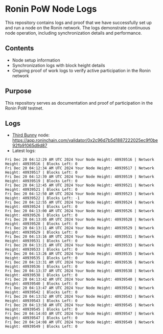 # Ronin PoW Node Logs

This repository contains logs and proof that we have successfully set up and run a node on the Ronin network. The logs demonstrate continuous node operation, including synchronization details and performance.

## Contents

- Node setup information
- Synchronization logs with block height details
- Ongoing proof of work logs to verify active participation in the Ronin network

## Purpose

This repository serves as documentation and proof of participation in the Ronin PoW testnet.

## Logs

- [Third Bunny](https://thirdbunny.xyz/) node: https://app.roninchain.com/validator/0x2c96d7b5d1887222025ec9f0be92fb91065d9d87
- Latest logs:
```
Fri Dec 20 04:12:29 AM UTC 2024 Your Node Height: 40939516 | Network Height: 40939516 | Blocks Left: 0
Fri Dec 20 04:12:34 AM UTC 2024 Your Node Height: 40939517 | Network Height: 40939517 | Blocks Left: 0
Fri Dec 20 04:12:39 AM UTC 2024 Your Node Height: 40939519 | Network Height: 40939519 | Blocks Left: 0
Fri Dec 20 04:12:45 AM UTC 2024 Your Node Height: 40939521 | Network Height: 40939521 | Blocks Left: 0
Fri Dec 20 04:12:50 AM UTC 2024 Your Node Height: 40939523 | Network Height: 40939522 | Blocks Left: -1
Fri Dec 20 04:12:55 AM UTC 2024 Your Node Height: 40939524 | Network Height: 40939524 | Blocks Left: 0
Fri Dec 20 04:13:00 AM UTC 2024 Your Node Height: 40939526 | Network Height: 40939526 | Blocks Left: 0
Fri Dec 20 04:13:05 AM UTC 2024 Your Node Height: 40939528 | Network Height: 40939528 | Blocks Left: 0
Fri Dec 20 04:13:11 AM UTC 2024 Your Node Height: 40939529 | Network Height: 40939529 | Blocks Left: 0
Fri Dec 20 04:13:16 AM UTC 2024 Your Node Height: 40939531 | Network Height: 40939531 | Blocks Left: 0
Fri Dec 20 04:13:21 AM UTC 2024 Your Node Height: 40939533 | Network Height: 40939533 | Blocks Left: 0
Fri Dec 20 04:13:26 AM UTC 2024 Your Node Height: 40939535 | Network Height: 40939535 | Blocks Left: 0
Fri Dec 20 04:13:31 AM UTC 2024 Your Node Height: 40939536 | Network Height: 40939536 | Blocks Left: 0
Fri Dec 20 04:13:37 AM UTC 2024 Your Node Height: 40939538 | Network Height: 40939538 | Blocks Left: 0
Fri Dec 20 04:13:42 AM UTC 2024 Your Node Height: 40939540 | Network Height: 40939540 | Blocks Left: 0
Fri Dec 20 04:13:47 AM UTC 2024 Your Node Height: 40939542 | Network Height: 40939542 | Blocks Left: 0
Fri Dec 20 04:13:52 AM UTC 2024 Your Node Height: 40939543 | Network Height: 40939543 | Blocks Left: 0
Fri Dec 20 04:13:58 AM UTC 2024 Your Node Height: 40939545 | Network Height: 40939545 | Blocks Left: 0
Fri Dec 20 04:14:03 AM UTC 2024 Your Node Height: 40939547 | Network Height: 40939547 | Blocks Left: 0
Fri Dec 20 04:14:08 AM UTC 2024 Your Node Height: 40939549 | Network Height: 40939549 | Blocks Left: 0
```
